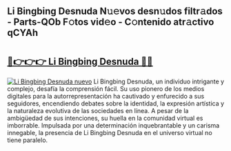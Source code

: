 ## Li Bingbing Desnuda N𝚞𝚎vos desn𝚞dos filtr𝚊dos - Parts-QOb F𝚘tos vid𝚎o - C𝚘ntenido atr𝚊ctivo qCYAh

# <h2><a href="http://mbaacua.tromn.icu/?c=Li+Bingbing+Desnuda">🔗👉👉👉 Li Bingbing Desnuda 🔗🔗</a></h2>

[![Li Bingbing Desnuda nuevo](https://i.imgur.com/pEAQMta.gif)](http://mbaacua.tromn.icu/?c=Li+Bingbing+Desnuda)
Li Bingbing Desnuda, un individuo intrigante y complejo, desafía la comprensión fácil. Su uso pionero de los medios digitales para la autorrepresentación ha cautivado y enfurecido a sus seguidores, encendiendo debates sobre la identidad, la expresión artística y la naturaleza evolutiva de las sociedades en línea. A pesar de la ambigüedad de sus intenciones, su huella en la comunidad virtual es imborrable. Impulsada por una determinación inquebrantable y un carisma innegable, la presencia de Li Bingbing Desnuda en el universo virtual no tiene paralelo.
